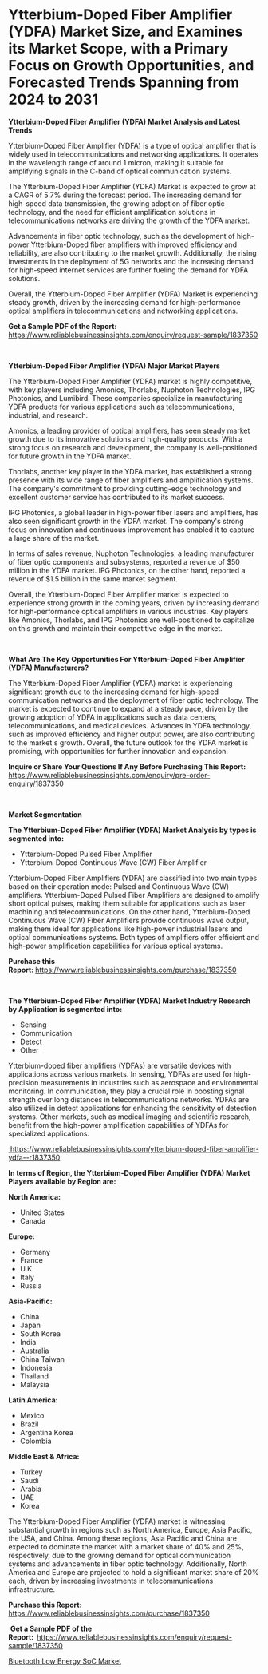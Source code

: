 <p><h1>Ytterbium-Doped Fiber Amplifier (YDFA) Market Size, and Examines its Market Scope, with a Primary Focus on Growth Opportunities, and Forecasted Trends Spanning from 2024 to 2031</h1></p><p><strong>Ytterbium-Doped Fiber Amplifier (YDFA) Market Analysis and Latest Trends</strong></p>
<p><p>Ytterbium-Doped Fiber Amplifier (YDFA) is a type of optical amplifier that is widely used in telecommunications and networking applications. It operates in the wavelength range of around 1 micron, making it suitable for amplifying signals in the C-band of optical communication systems.</p><p>The Ytterbium-Doped Fiber Amplifier (YDFA) Market is expected to grow at a CAGR of 5.7% during the forecast period. The increasing demand for high-speed data transmission, the growing adoption of fiber optic technology, and the need for efficient amplification solutions in telecommunications networks are driving the growth of the YDFA market. </p><p>Advancements in fiber optic technology, such as the development of high-power Ytterbium-Doped fiber amplifiers with improved efficiency and reliability, are also contributing to the market growth. Additionally, the rising investments in the deployment of 5G networks and the increasing demand for high-speed internet services are further fueling the demand for YDFA solutions.</p><p>Overall, the Ytterbium-Doped Fiber Amplifier (YDFA) Market is experiencing steady growth, driven by the increasing demand for high-performance optical amplifiers in telecommunications and networking applications.</p></p>
<p><strong>Get a Sample PDF of the Report:&nbsp;</strong> <a href="https://www.reliablebusinessinsights.com/enquiry/request-sample/1837350">https://www.reliablebusinessinsights.com/enquiry/request-sample/1837350</a></p>
<p>&nbsp;</p>
<p><strong>Ytterbium-Doped Fiber Amplifier (YDFA) Major Market Players</strong></p>
<p><p>The Ytterbium-Doped Fiber Amplifier (YDFA) market is highly competitive, with key players including Amonics, Thorlabs, Nuphoton Technologies, IPG Photonics, and Lumibird. These companies specialize in manufacturing YDFA products for various applications such as telecommunications, industrial, and research.</p><p>Amonics, a leading provider of optical amplifiers, has seen steady market growth due to its innovative solutions and high-quality products. With a strong focus on research and development, the company is well-positioned for future growth in the YDFA market.</p><p>Thorlabs, another key player in the YDFA market, has established a strong presence with its wide range of fiber amplifiers and amplification systems. The company's commitment to providing cutting-edge technology and excellent customer service has contributed to its market success.</p><p>IPG Photonics, a global leader in high-power fiber lasers and amplifiers, has also seen significant growth in the YDFA market. The company's strong focus on innovation and continuous improvement has enabled it to capture a large share of the market.</p><p>In terms of sales revenue, Nuphoton Technologies, a leading manufacturer of fiber optic components and subsystems, reported a revenue of $50 million in the YDFA market. IPG Photonics, on the other hand, reported a revenue of $1.5 billion in the same market segment.</p><p>Overall, the Ytterbium-Doped Fiber Amplifier market is expected to experience strong growth in the coming years, driven by increasing demand for high-performance optical amplifiers in various industries. Key players like Amonics, Thorlabs, and IPG Photonics are well-positioned to capitalize on this growth and maintain their competitive edge in the market.</p></p>
<p>&nbsp;</p>
<p><strong>What Are The Key Opportunities For Ytterbium-Doped Fiber Amplifier (YDFA) Manufacturers?</strong></p>
<p><p>The Ytterbium-Doped Fiber Amplifier (YDFA) market is experiencing significant growth due to the increasing demand for high-speed communication networks and the deployment of fiber optic technology. The market is expected to continue to expand at a steady pace, driven by the growing adoption of YDFA in applications such as data centers, telecommunications, and medical devices. Advances in YDFA technology, such as improved efficiency and higher output power, are also contributing to the market's growth. Overall, the future outlook for the YDFA market is promising, with opportunities for further innovation and expansion.</p></p>
<p><strong>Inquire or Share Your Questions If Any Before Purchasing This Report:</strong> <a href="https://www.reliablebusinessinsights.com/enquiry/pre-order-enquiry/1837350">https://www.reliablebusinessinsights.com/enquiry/pre-order-enquiry/1837350</a></p>
<p>&nbsp;</p>
<p><strong>Market Segmentation</strong></p>
<p><strong>The Ytterbium-Doped Fiber Amplifier (YDFA) Market Analysis by types is segmented into:</strong></p>
<p><ul><li>Ytterbium-Doped Pulsed Fiber Amplifier</li><li>Ytterbium-Doped Continuous Wave (CW) Fiber Amplifier</li></ul></p>
<p><p>Ytterbium-Doped Fiber Amplifiers (YDFA) are classified into two main types based on their operation mode: Pulsed and Continuous Wave (CW) amplifiers. Ytterbium-Doped Pulsed Fiber Amplifiers are designed to amplify short optical pulses, making them suitable for applications such as laser machining and telecommunications. On the other hand, Ytterbium-Doped Continuous Wave (CW) Fiber Amplifiers provide continuous wave output, making them ideal for applications like high-power industrial lasers and optical communications systems. Both types of amplifiers offer efficient and high-power amplification capabilities for various optical systems.</p></p>
<p><strong>Purchase this Report:&nbsp;</strong><a href="https://www.reliablebusinessinsights.com/purchase/1837350">https://www.reliablebusinessinsights.com/purchase/1837350</a></p>
<p>&nbsp;</p>
<p><strong>The Ytterbium-Doped Fiber Amplifier (YDFA) Market Industry Research by Application is segmented into:</strong></p>
<p><ul><li>Sensing</li><li>Communication</li><li>Detect</li><li>Other</li></ul></p>
<p><p>Ytterbium-doped fiber amplifiers (YDFAs) are versatile devices with applications across various markets. In sensing, YDFAs are used for high-precision measurements in industries such as aerospace and environmental monitoring. In communication, they play a crucial role in boosting signal strength over long distances in telecommunications networks. YDFAs are also utilized in detect applications for enhancing the sensitivity of detection systems. Other markets, such as medical imaging and scientific research, benefit from the high-power amplification capabilities of YDFAs for specialized applications.</p></p>
<p><a href="https://www.reliablebusinessinsights.com/ytterbium-doped-fiber-amplifier-ydfa--r1837350">&nbsp;https://www.reliablebusinessinsights.com/ytterbium-doped-fiber-amplifier-ydfa--r1837350</a></p>
<p><strong>In terms of Region, the Ytterbium-Doped Fiber Amplifier (YDFA) Market Players available by Region are:</strong></p>
<p>
    <p> <strong> North America: </strong>
        <ul>
            <li>United States</li>
            <li>Canada</li>
        </ul>
        </p> 
    <p> <strong> Europe: </strong>
        <ul>
            <li>Germany</li>
            <li>France</li>
            <li>U.K.</li>
            <li>Italy</li>
            <li>Russia</li>
        </ul>
        </p> 
    <p> <strong> Asia-Pacific: </strong>
        <ul>
            <li>China</li>
            <li>Japan</li>
            <li>South Korea</li>
            <li>India</li>
            <li>Australia</li>
            <li>China Taiwan</li>
            <li>Indonesia</li>
            <li>Thailand</li>
            <li>Malaysia</li>
        </ul>
        </p> 
    <p> <strong> Latin America: </strong>
        <ul>
            <li>Mexico</li>
            <li>Brazil</li>
            <li>Argentina Korea</li>
            <li>Colombia</li>
        </ul>
        </p> 
    <p> <strong> Middle East & Africa: </strong>
        <ul>
            <li>Turkey</li>
            <li>Saudi</li>
            <li>Arabia</li>
            <li>UAE</li>
            <li>Korea</li>
        </ul>
    </p>
    </p>
<p><p>The Ytterbium-Doped Fiber Amplifier (YDFA) market is witnessing substantial growth in regions such as North America, Europe, Asia Pacific, the USA, and China. Among these regions, Asia Pacific and China are expected to dominate the market with a market share of 40% and 25%, respectively, due to the growing demand for optical communication systems and advancements in fiber optic technology. Additionally, North America and Europe are projected to hold a significant market share of 20% each, driven by increasing investments in telecommunications infrastructure.</p></p>
<p><strong>Purchase this Report: </strong><a href="https://www.reliablebusinessinsights.com/purchase/1837350">https://www.reliablebusinessinsights.com/purchase/1837350</a></p>
<p>&nbsp;<strong>Get a Sample PDF of the Report:&nbsp;&nbsp;</strong><a href="https://www.reliablebusinessinsights.com/enquiry/request-sample/1837350">https://www.reliablebusinessinsights.com/enquiry/request-sample/1837350</a></p>
<p><strong></strong></p>
<p><p><a href="https://github.com/ayamsauke86/Market-Research-Report-List-1/blob/main/bluetooth-low-energy-soc-market.md">Bluetooth Low Energy SoC Market</a></p></p>